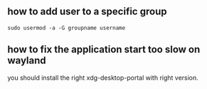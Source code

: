 ## how to add user to a specific group
`sudo usermod -a -G groupname username`

## how to fix the application start too slow on wayland
you should install the right xdg-desktop-portal with right version.
